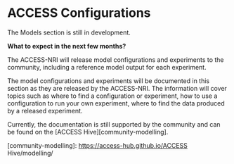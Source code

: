 # ACCESS Configurations

The Models section is still in development.

**What to expect in the next few months?**

The ACCESS-NRI will release model configurations and experiments to the community, including a reference model output for each experiment.

The model configurations and experiments will be documented in this section as they are released by the ACCESS-NRI. The information will cover topics such as where to find a configuration or experiment, how to use a configuration to run your own experiment, where to find the data produced by a released experiment.

Currently, the documentation is still supported by the community and can be found on the [ACCESS Hive][community-modelling].

[community-modelling]: https://access-hub.github.io/ACCESS Hive/modelling/